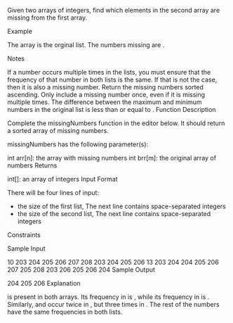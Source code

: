 Given two arrays of integers, find which elements in the second array are missing from the first array.

Example


The  array is the orginal list. The numbers missing are .

Notes

If a number occurs multiple times in the lists, you must ensure that the frequency of that number in both lists is the same. If that is not the case, then it is also a missing number.
Return the missing numbers sorted ascending.
Only include a missing number once, even if it is missing multiple times.
The difference between the maximum and minimum numbers in the original list is less than or equal to .
Function Description

Complete the missingNumbers function in the editor below. It should return a sorted array of missing numbers.

missingNumbers has the following parameter(s):

int arr[n]: the array with missing numbers
int brr[m]: the original array of numbers
Returns

int[]: an array of integers
Input Format

There will be four lines of input:

 - the size of the first list, 
The next line contains  space-separated integers 
 - the size of the second list, 
The next line contains  space-separated integers 

Constraints

Sample Input

10
203 204 205 206 207 208 203 204 205 206
13
203 204 204 205 206 207 205 208 203 206 205 206 204
Sample Output

204 205 206
Explanation

 is present in both arrays. Its frequency in  is , while its frequency in  is . Similarly,  and  occur twice in , but three times in . The rest of the numbers have the same frequencies in both lists.
